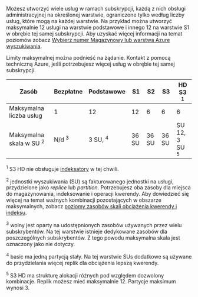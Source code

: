 Możesz utworzyć wiele usług w ramach subskrypcji, każdą z nich obsługi administracyjnej na określonej warstwie, ograniczone tylko według liczby usług, które mogą na każdej warstwie. Na przykład można utworzyć maksymalnie 12 usługi na warstwie podstawowe i innego 12 na warstwie S1 w obrębie tej samej subskrypcji. Aby uzyskać więcej informacji na temat poziomów zobacz [Wybierz numer Magazynowy lub warstwa Azure wyszukiwania](../articles/search/search-sku-tier.md).

Limity maksymalnej można podnieść na żądanie. Kontakt z pomocą techniczną Azure, jeśli potrzebujesz więcej usług w obrębie tej samej subskrypcji.

Zasób|Bezpłatne|Podstawowe|S1|S2|S3 |HD S3 <sup>1</sup>
---|---|---|---|----|---|----
Maksymalna liczba usług |1 |12 |12  |6 |6 |6 
Maksymalna skala w SU <sup>2</sup>|N/d <sup>3</sup>|3 SU, <sup>4</sup> |36 SU|36 SU|36 SU|SU 12, 3 SU <sup>5</sup>

<sup>1</sup> S3 HD nie obsługuje [indeksatory](../articles/search/search-indexer-overview.md) w tej chwili. 

<sup>2</sup> jednostki wyszukiwania (SU) są fakturowanego jednostki na usługi, przydzielone jako *replice* lub *partition*. Potrzebujesz oba zasoby dla miejsca do magazynowania, indeksowanie i operacji kwerendy. Aby dowiedzieć się więcej na temat ważnych kombinacji pozostających w obszarze maksymalnych, zobacz [poziomy zasobów skali obciążenia kwerendy i indeksu](../articles/search/search-capacity-planning.md). 

<sup>3</sup> wolny jest oparty na udostępnionych zasobów używanych przez wielu subskrybentów. Na tej warstwie istnieje dedykowane zasobów dla poszczególnych subskrybentów. Z tego powodu maksymalna skala jest oznaczony jako nie dotyczy.

<sup>4</sup> basic ma jedną partycją stały. Na tej warstwie SUs dodatkowe są używane do przydzielania więcej replik dla obciążenia lepszą kwerendy.

<sup>5</sup> S3 HD ma strukturę alokacji różnych pod względem dozwolony kombinacje. Replik możesz mieć maksymalnie 12. Partycje maksimum wynosi 3.




